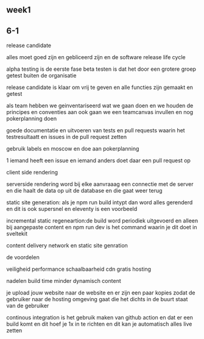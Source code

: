<h2 id="week1">week1</h2>
<section>
<h2>6-1</h2>
<p>
release candidate 

alles moet goed zijn en gebliceerd zijn en de software release life cycle 

alpha testing is de eerste fase 
beta testen is dat het door een grotere groep getest buiten de organisatie 

</p>
<p>
release candidate is klaar om vrij te geven en alle functies zijn gemaakt en getest 

</p>

<p>als team hebben we geinventariseerd wat we gaan doen en we houden de principes en conventies aan
ook gaan we een teamcanvas invullen en nog pokerplanning doen 

goede documentatie en uitvoeren van tests en pull requests waarin het testresultaatt en issues in de pull request zetten 

</p>

<p>gebruik labels en moscow en doe aan pokerplanning </p>

<p>1 iemand heeft een issue en iemand anders doet daar een pull request op</p>



<p>

client side rendering 

</p>

<p>serverside rendering word bij elke aanvraaag een connectie met de server en die haalt de data op uit de database en die gaat weer terug </p>

<p>static site generation: als je npm run build intypt dan word alles gerenderd
en dit is ook supersnel en eleventy is een voorbeeld 
 </p>

<p>incremental static regeneartion:de build word periodiek uitgevoerd en alleen bij aangepaste content en npm run dev is het command waarin je dit doet in sveltekit

</p>

<p>content delivery network en static site genration

de voordelen 

veiligheid
performance
schaalbaarheid cdn
gratis hosting

nadelen
build time
minder dynamisch
content

je upload jouw website naar de website en er zijn een paar kopies zodat de gebruiker naar de hosting omgeving gaat die het dichts in de buurt staat van de gebruiker 

<p>

continous integration is het gebruik maken van github action en dat er een build komt en dit hoef je 1x in te richten 
en dit kan je automatisch alles live zetten 

</p>

